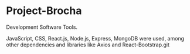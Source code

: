# Project-Brocha

Development Software Tools.

JavaScript, CSS, React.js, Node.js, Express, MongoDB were used, among other dependencies and libraries like Axios and React-Bootstrap.git